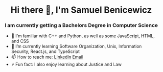 <h1 align="center">Hi there 👋, I'm Samuel Benicewicz</h1>
<h3 align="center">I am currently getting a Bachelors Degree in Computer Science</h3>

- 🔭 I'm familiar with C++ and Python, as well as some JavaScript, HTML, and CSS
- 🌱 I’m currently learning Software Organization, Unix, Information Security, React.js, and TypeScript
- 📫 How to reach me: <a href="https://www.linkedin.com/in/samuel-benicewicz-077b901ba/">LinkedIn</a> <a href="mailto:sambenicewicz@yahoo.com">Email</a>
- ⚡ Fun fact: I also enjoy learning about Justice and Law
